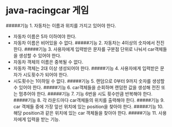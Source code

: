 # java-racingcar 게임
  
#####기능 1. 자동차는 이름과 위치를 가지고 있어야 한다.
- 자동차 이름은 5자 이하여야 한다.
- 자동차 이름은 비어있을 수 없다.
#####기능 2. 자동차는 4이상의 숫자에서 전진한다.
#####기능 3. 사용자에게 입력받은 문자를 구분점 단위로 나눠서 car객체들을 생성할 수 있어야 한다.
- 자동차 객체의 이름은 중복될 수 없다.
- 자동차 객체는 2대 이상 생성되어야 한다.
#####기능 4. 사용자에게 입력받은 문자가 시도횟수가 되어야 한다.
- 시도횟수는 1이하일 수 없다.
#####기능 5. 랜덤으로 0부터 9까지 숫자를 생성할 수 있어야 한다.
#####기능 6. car객체들을 순회하며 랜덤한 값을 생성해 전진 또는 멈추어야 한다.
#####기능 7. 기능 6번을 시도 횟수만큼 반복해야 한다.
#####기능 8. 각 라운드마다 car객체들의 위치를 출력해야 한다.
#####기능 9. car 객체들 중에 가장 앞선 위치에 있는 position을 찾아야 한다.
#####기능 10. 해당 position과 같은 위치에 있는 car 객체들을 찾아야 한다.
#####기능 11. 사용자에게 입력을 받는 기능.